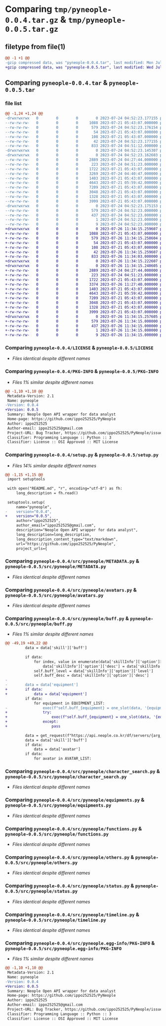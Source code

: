 # Comparing `tmp/pyneople-0.0.4.tar.gz` & `tmp/pyneople-0.0.5.tar.gz`

## filetype from file(1)

```diff
@@ -1 +1 @@
-gzip compressed data, was "pyneople-0.0.4.tar", last modified: Mon Jul 24 04:52:23 2023, max compression
+gzip compressed data, was "pyneople-0.0.5.tar", last modified: Wed Jul 26 11:34:15 2023, max compression
```

## Comparing `pyneople-0.0.4.tar` & `pyneople-0.0.5.tar`

### file list

```diff
@@ -1,24 +1,24 @@
-drwxrwxrwx   0        0        0        0 2023-07-24 04:52:23.177155 pyneople-0.0.4/
--rw-rw-rw-   0        0        0     1088 2023-07-21 05:43:07.000000 pyneople-0.0.4/LICENSE
--rw-rw-rw-   0        0        0      579 2023-07-24 04:52:23.176154 pyneople-0.0.4/PKG-INFO
--rw-rw-rw-   0        0        0       54 2023-07-21 05:43:07.000000 pyneople-0.0.4/README.md
--rw-rw-rw-   0        0        0      108 2023-07-21 05:43:07.000000 pyneople-0.0.4/pyproject.toml
--rw-rw-rw-   0        0        0       42 2023-07-24 04:52:23.177155 pyneople-0.0.4/setup.cfg
--rw-rw-rw-   0        0        0      833 2023-07-24 04:51:12.000000 pyneople-0.0.4/setup.py
-drwxrwxrwx   0        0        0        0 2023-07-24 04:52:23.145307 pyneople-0.0.4/src/
-drwxrwxrwx   0        0        0        0 2023-07-24 04:52:23.162603 pyneople-0.0.4/src/pyneople/
--rw-rw-rw-   0        0        0     2889 2023-07-24 04:27:44.000000 pyneople-0.0.4/src/pyneople/METADATA.py
--rw-rw-rw-   0        0        0      223 2023-07-24 04:51:23.000000 pyneople-0.0.4/src/pyneople/__init__.py
--rw-rw-rw-   0        0        0     1722 2023-07-21 05:43:07.000000 pyneople-0.0.4/src/pyneople/avatars.py
--rw-rw-rw-   0        0        0     3269 2023-07-24 04:40:47.000000 pyneople-0.0.4/src/pyneople/buff.py
--rw-rw-rw-   0        0        0     1403 2023-07-21 05:43:07.000000 pyneople-0.0.4/src/pyneople/character_search.py
--rw-rw-rw-   0        0        0     4643 2023-07-21 05:59:42.000000 pyneople-0.0.4/src/pyneople/equipments.py
--rw-rw-rw-   0        0        0     7209 2023-07-21 05:43:07.000000 pyneople-0.0.4/src/pyneople/functions.py
--rw-rw-rw-   0        0        0     3048 2023-07-21 05:43:07.000000 pyneople-0.0.4/src/pyneople/others.py
--rw-rw-rw-   0        0        0     1328 2023-07-21 05:43:07.000000 pyneople-0.0.4/src/pyneople/status.py
--rw-rw-rw-   0        0        0     3999 2023-07-21 05:43:07.000000 pyneople-0.0.4/src/pyneople/timeline.py
-drwxrwxrwx   0        0        0        0 2023-07-24 04:52:23.175153 pyneople-0.0.4/src/pyneople.egg-info/
--rw-rw-rw-   0        0        0      579 2023-07-24 04:52:23.000000 pyneople-0.0.4/src/pyneople.egg-info/PKG-INFO
--rw-rw-rw-   0        0        0      437 2023-07-24 04:52:23.000000 pyneople-0.0.4/src/pyneople.egg-info/SOURCES.txt
--rw-rw-rw-   0        0        0        1 2023-07-24 04:52:23.000000 pyneople-0.0.4/src/pyneople.egg-info/dependency_links.txt
--rw-rw-rw-   0        0        0        9 2023-07-24 04:52:23.000000 pyneople-0.0.4/src/pyneople.egg-info/top_level.txt
+drwxrwxrwx   0        0        0        0 2023-07-26 11:34:15.259607 pyneople-0.0.5/
+-rw-rw-rw-   0        0        0     1088 2023-07-21 05:43:07.000000 pyneople-0.0.5/LICENSE
+-rw-rw-rw-   0        0        0      579 2023-07-26 11:34:15.258604 pyneople-0.0.5/PKG-INFO
+-rw-rw-rw-   0        0        0       54 2023-07-21 05:43:07.000000 pyneople-0.0.5/README.md
+-rw-rw-rw-   0        0        0      108 2023-07-21 05:43:07.000000 pyneople-0.0.5/pyproject.toml
+-rw-rw-rw-   0        0        0       42 2023-07-26 11:34:15.259607 pyneople-0.0.5/setup.cfg
+-rw-rw-rw-   0        0        0      833 2023-07-26 11:34:03.000000 pyneople-0.0.5/setup.py
+drwxrwxrwx   0        0        0        0 2023-07-26 11:34:15.222607 pyneople-0.0.5/src/
+drwxrwxrwx   0        0        0        0 2023-07-26 11:34:15.240605 pyneople-0.0.5/src/pyneople/
+-rw-rw-rw-   0        0        0     2889 2023-07-24 04:27:44.000000 pyneople-0.0.5/src/pyneople/METADATA.py
+-rw-rw-rw-   0        0        0      223 2023-07-24 04:51:23.000000 pyneople-0.0.5/src/pyneople/__init__.py
+-rw-rw-rw-   0        0        0     1722 2023-07-21 05:43:07.000000 pyneople-0.0.5/src/pyneople/avatars.py
+-rw-rw-rw-   0        0        0     3374 2023-07-26 11:27:40.000000 pyneople-0.0.5/src/pyneople/buff.py
+-rw-rw-rw-   0        0        0     1403 2023-07-21 05:43:07.000000 pyneople-0.0.5/src/pyneople/character_search.py
+-rw-rw-rw-   0        0        0     4643 2023-07-21 05:59:42.000000 pyneople-0.0.5/src/pyneople/equipments.py
+-rw-rw-rw-   0        0        0     7209 2023-07-21 05:43:07.000000 pyneople-0.0.5/src/pyneople/functions.py
+-rw-rw-rw-   0        0        0     3048 2023-07-21 05:43:07.000000 pyneople-0.0.5/src/pyneople/others.py
+-rw-rw-rw-   0        0        0     1328 2023-07-21 05:43:07.000000 pyneople-0.0.5/src/pyneople/status.py
+-rw-rw-rw-   0        0        0     3999 2023-07-21 05:43:07.000000 pyneople-0.0.5/src/pyneople/timeline.py
+drwxrwxrwx   0        0        0        0 2023-07-26 11:34:15.257605 pyneople-0.0.5/src/pyneople.egg-info/
+-rw-rw-rw-   0        0        0      579 2023-07-26 11:34:15.000000 pyneople-0.0.5/src/pyneople.egg-info/PKG-INFO
+-rw-rw-rw-   0        0        0      437 2023-07-26 11:34:15.000000 pyneople-0.0.5/src/pyneople.egg-info/SOURCES.txt
+-rw-rw-rw-   0        0        0        1 2023-07-26 11:34:15.000000 pyneople-0.0.5/src/pyneople.egg-info/dependency_links.txt
+-rw-rw-rw-   0        0        0        9 2023-07-26 11:34:15.000000 pyneople-0.0.5/src/pyneople.egg-info/top_level.txt
```

### Comparing `pyneople-0.0.4/LICENSE` & `pyneople-0.0.5/LICENSE`

 * *Files identical despite different names*

### Comparing `pyneople-0.0.4/PKG-INFO` & `pyneople-0.0.5/PKG-INFO`

 * *Files 1% similar despite different names*

```diff
@@ -1,10 +1,10 @@
 Metadata-Version: 2.1
 Name: pyneople
-Version: 0.0.4
+Version: 0.0.5
 Summary: Neople Open API wrapper for data analyst
 Home-page: https://github.com/ippo252525/PyNeople
 Author: ippo252525
 Author-email: ippo252525@gmail.com
 Project-URL: Bug Tracker, https://github.com/ippo252525/PyNeople/issues
 Classifier: Programming Language :: Python :: 3
 Classifier: License :: OSI Approved :: MIT License
```

### Comparing `pyneople-0.0.4/setup.py` & `pyneople-0.0.5/setup.py`

 * *Files 14% similar despite different names*

```diff
@@ -1,15 +1,15 @@
 import setuptools
 
 with open("README.md", "r", encoding="utf-8") as fh:
     long_description = fh.read()
 
 setuptools.setup(
     name="pyneople",
-    version="0.0.4",
+    version="0.0.5",
     author="ippo252525",
     author_email="ippo252525@gmail.com",
     description="Neople Open API wrapper for data analyst",
     long_description=long_description,
     long_description_content_type="text/markdown",
     url="https://github.com/ippo252525/PyNeople",
     project_urls={
```

### Comparing `pyneople-0.0.4/src/pyneople/METADATA.py` & `pyneople-0.0.5/src/pyneople/METADATA.py`

 * *Files identical despite different names*

### Comparing `pyneople-0.0.4/src/pyneople/avatars.py` & `pyneople-0.0.5/src/pyneople/avatars.py`

 * *Files identical despite different names*

### Comparing `pyneople-0.0.4/src/pyneople/buff.py` & `pyneople-0.0.5/src/pyneople/buff.py`

 * *Files 1% similar despite different names*

```diff
@@ -49,19 +49,22 @@
         data = data['skill']['buff']
         
         if data:
             for index, value in enumerate(data['skillInfo']['option']['values']):
                 data['skillInfo']['option']['desc'] = data['skillInfo']['option']['desc'].replace("{" + f"value{index + 1}" + "}", value)
             self.buff_level = data['skillInfo']['option']['level']
             self.buff_desc = data['skillInfo']['option']['desc']
-
-        data = data['equipment']
+        if data:
+            data = data['equipment']
         if data:
             for equipment in EQUIPMENT_LIST:
-                exec(f"self.buff_{equipment} = one_slot(data, '{equipment.upper()}')['itemName']")
+                try:    
+                    exec(f"self.buff_{equipment} = one_slot(data, '{equipment.upper()}')['itemName']")
+                except:
+                    pass    
         
         data = get_request(f"https://api.neople.co.kr/df/servers/{arg_server_id}/characters/{arg_character_id}/skill/buff/equip/avatar?apikey={self.__api_key}")
         data = data['skill']['buff']
         if data:
             data = data['avatar']
         if data:
             for avatar in AVATAR_LIST:
```

### Comparing `pyneople-0.0.4/src/pyneople/character_search.py` & `pyneople-0.0.5/src/pyneople/character_search.py`

 * *Files identical despite different names*

### Comparing `pyneople-0.0.4/src/pyneople/equipments.py` & `pyneople-0.0.5/src/pyneople/equipments.py`

 * *Files identical despite different names*

### Comparing `pyneople-0.0.4/src/pyneople/functions.py` & `pyneople-0.0.5/src/pyneople/functions.py`

 * *Files identical despite different names*

### Comparing `pyneople-0.0.4/src/pyneople/others.py` & `pyneople-0.0.5/src/pyneople/others.py`

 * *Files identical despite different names*

### Comparing `pyneople-0.0.4/src/pyneople/status.py` & `pyneople-0.0.5/src/pyneople/status.py`

 * *Files identical despite different names*

### Comparing `pyneople-0.0.4/src/pyneople/timeline.py` & `pyneople-0.0.5/src/pyneople/timeline.py`

 * *Files identical despite different names*

### Comparing `pyneople-0.0.4/src/pyneople.egg-info/PKG-INFO` & `pyneople-0.0.5/src/pyneople.egg-info/PKG-INFO`

 * *Files 1% similar despite different names*

```diff
@@ -1,10 +1,10 @@
 Metadata-Version: 2.1
 Name: pyneople
-Version: 0.0.4
+Version: 0.0.5
 Summary: Neople Open API wrapper for data analyst
 Home-page: https://github.com/ippo252525/PyNeople
 Author: ippo252525
 Author-email: ippo252525@gmail.com
 Project-URL: Bug Tracker, https://github.com/ippo252525/PyNeople/issues
 Classifier: Programming Language :: Python :: 3
 Classifier: License :: OSI Approved :: MIT License
```


